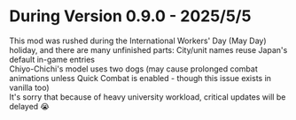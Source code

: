 # During Version 0.9.0 - 2025/5/5 

This mod was rushed during the International Workers' Day (May Day) holiday, and there are many unfinished parts:
City/unit names reuse Japan's default in-game entries  
Chiyo-Chichi's model uses two dogs (may cause prolonged combat animations unless Quick Combat is enabled - though this issue exists in vanilla too)  
It's sorry that because of heavy university workload, critical updates will be delayed 😭 